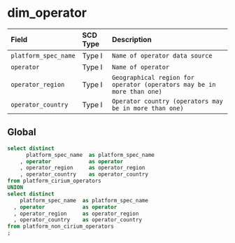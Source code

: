 # dim_operator

Field | SCD Type | Description
:--- | :--- | :---
`platform_spec_name` | Type I | `Name of operator data source`
`operator` | Type I | `Name of operator`
`operator_region` | Type I | `Geographical region for operator (operators may be in more than one)`
`operator_country` | Type I | `Operator country (operators may be in more than one)`


## Global

```sql
select distinct
      platform_spec_name  as platform_spec_name
    , operator            as operator
    , operator_region     as operator_region
    , operator_country    as operator_country
from platform_cirium_operators
UNION
select distinct
    platform_spec_name  as platform_spec_name       		  
  , operator            as operator
  , operator_region     as operator_region
  , operator_country    as operator_country
from platform_non_cirium_operators
;
```
